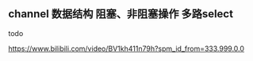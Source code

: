 ## channel 数据结构 阻塞、非阻塞操作 多路select
todo

https://www.bilibili.com/video/BV1kh411n79h?spm_id_from=333.999.0.0